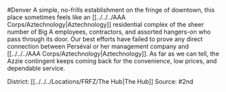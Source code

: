 #Denver 
A simple, no-frills establishment on the fringe of downtown, this place sometimes feels like an [[../../../AAA Corps/Aztechnology|Aztechnology]] residential complex of the sheer number of Big A employees, contractors, and assorted hangers-on who pass through its door. Our best efforts have failed to prove any direct connection between Perséval or her management company and [[../../../AAA Corps/Aztechnology|Aztechnology]]. As far as we can tell, the Azzie contingent keeps coming back for the convenience, low prices, and dependable service.

District: [[../../../Locations/FRFZ/The Hub|The Hub]]
Source: #2nd 